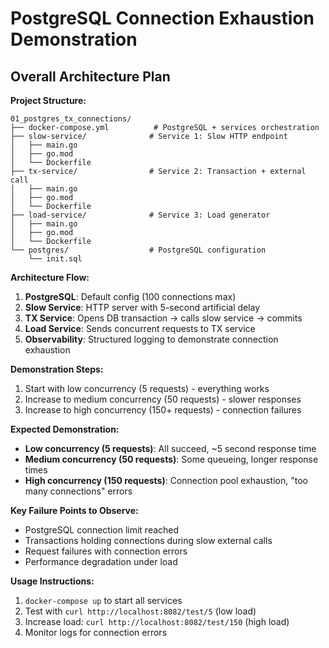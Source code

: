 # PostgreSQL Connection Exhaustion Demonstration

## Overall Architecture Plan

**Project Structure:**
```
01_postgres_tx_connections/
├── docker-compose.yml          # PostgreSQL + services orchestration
├── slow-service/              # Service 1: Slow HTTP endpoint
│   ├── main.go
│   ├── go.mod
│   └── Dockerfile
├── tx-service/                # Service 2: Transaction + external call
│   ├── main.go
│   ├── go.mod
│   └── Dockerfile
├── load-service/              # Service 3: Load generator
│   ├── main.go
│   ├── go.mod
│   └── Dockerfile
└── postgres/                  # PostgreSQL configuration
    └── init.sql
```

**Architecture Flow:**
1. **PostgreSQL**: Default config (100 connections max)
2. **Slow Service**: HTTP server with 5-second artificial delay
3. **TX Service**: Opens DB transaction → calls slow service → commits
4. **Load Service**: Sends concurrent requests to TX service
5. **Observability**: Structured logging to demonstrate connection exhaustion

**Demonstration Steps:**
1. Start with low concurrency (5 requests) - everything works
2. Increase to medium concurrency (50 requests) - slower responses
3. Increase to high concurrency (150+ requests) - connection failures

**Expected Demonstration:**
- **Low concurrency (5 requests)**: All succeed, ~5 second response time
- **Medium concurrency (50 requests)**: Some queueing, longer response times
- **High concurrency (150 requests)**: Connection pool exhaustion, "too many connections" errors

**Key Failure Points to Observe:**
- PostgreSQL connection limit reached
- Transactions holding connections during slow external calls
- Request failures with connection errors
- Performance degradation under load

**Usage Instructions:**
1. `docker-compose up` to start all services
2. Test with `curl http://localhost:8082/test/5` (low load)
3. Increase load: `curl http://localhost:8082/test/150` (high load)
4. Monitor logs for connection errors